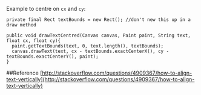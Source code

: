 Example to centre on `cx` and `cy`:
```
private final Rect textBounds = new Rect(); //don't new this up in a draw method

public void drawTextCentred(Canvas canvas, Paint paint, String text, float cx, float cy){
  paint.getTextBounds(text, 0, text.length(), textBounds);
  canvas.drawText(text, cx - textBounds.exactCenterX(), cy - textBounds.exactCenterY(), paint);
}
```
##Reference
[http://stackoverflow.com/questions/4909367/how-to-align-text-vertically](http://stackoverflow.com/questions/4909367/how-to-align-text-vertically)
